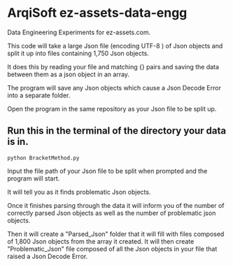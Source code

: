 # ArqiSoft ez-assets-data-engg

Data Engineering Experiments for ez-assets.com.

This code will take a large Json file (encoding UTF-8 ) of Json objects and split it up into files containing 1,750 Json objects. 

It does this by reading your file and matching {} pairs and saving the data between them as a json object in an array.

The program will save any Json objects which cause a Json Decode Error into a separate folder.

Open the program in the same repository as your Json file to be split up.

## Run this in the terminal of the directory your data is in.

```terminal
python BracketMethod.py
```

Input the file path of your Json file to be split when prompted and the program will start. 

It will tell you as it finds problematic Json objects. 

Once it finishes parsing through the data it will inform you of the number of correctly parsed Json objects as well as the number of problematic json objects.

Then it will create a "Parsed_Json" folder that it will fill with files composed of 1,800 Json objects from the array it created. It will then create "Problematic_Json" file composed of all the Json objects in your file that raised a Json Decode Error.
